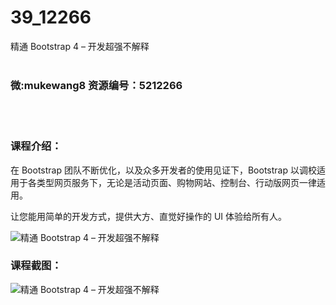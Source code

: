 # 39_12266
精通 Bootstrap 4 – 开发超强不解释
<br/></br>
<h3>微:mukewang8 资源编号：5212266</h3>
<br/></br>
<h3>课程介绍：</h3>
<p>在 Bootstrap 团队不断优化，以及众多开发者的使用见证下，Bootstrap 以调校适用于各类型网页服务下，无论是活动页面、购物网站、控制台、行动版网页一律适用。</p>
<p>让您能用简单的开发方式，提供大方、直觉好操作的 UI 体验给所有人。</p>
<p><img src="https://www.ko996.com/wp-content/uploads/img/2020/04/12345-7-300x169.jpg" alt="精通 Bootstrap 4 – 开发超强不解释"></p>
<div class="info-desc">
<h3>课程截图：</h3>
<p><img src="https://www.ko996.com/wp-content/uploads/img/2020/04/1-116.png" alt="精通 Bootstrap 4 – 开发超强不解释"></p>
<p>&nbsp;</p>


			
<p>&nbsp;</p>
</div>
